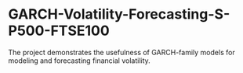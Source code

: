 # GARCH-Volatility-Forecasting-S-P500-FTSE100
The project demonstrates the usefulness of GARCH-family models for modeling and forecasting financial volatility.
